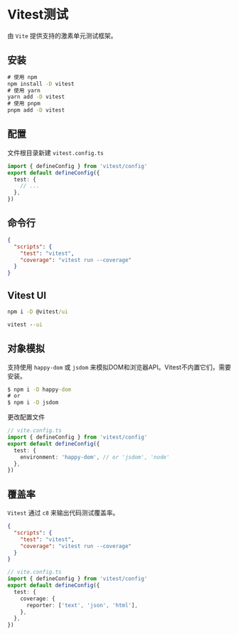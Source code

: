 # Vitest测试
由 `Vite` 提供支持的激素单元测试框架。
## 安装
```cmd
# 使用 npm
npm install -D vitest
# 使用 yarn
yarn add -D vitest
# 使用 pnpm
pnpm add -D vitest
```

## 配置
文件根目录新建 `vitest.config.ts`
```typescript
import { defineConfig } from 'vitest/config'
export default defineConfig({
  test: {
    // ...
  },
})

```

## 命令行
``` json
{
  "scripts": {
    "test": "vitest",
    "coverage": "vitest run --coverage"
  }
}

```

## Vitest UI
``` cmd
npm i -D @vitest/ui
```
``` cmd
vitest --ui
```

## 对象模拟
支持使用 `happy-dom` 或 `jsdom` 来模拟DOM和浏览器API。Vitest不内置它们，需要安装。
```cmd
$ npm i -D happy-dom
# or
$ npm i -D jsdom
```
更改配置文件
```typescript
// vite.config.ts
import { defineConfig } from 'vitest/config'
export default defineConfig({
  test: {
    environment: 'happy-dom', // or 'jsdom', 'node'
  },
})
```

## 覆盖率
`Vitest` 通过 `c8` 来输出代码测试覆盖率。
``` json
{
  "scripts": {
    "test": "vitest",
    "coverage": "vitest run --coverage"
  }
}

```
``` typescript
// vite.config.ts
import { defineConfig } from 'vitest/config'
export default defineConfig({
  test: {
    coverage: {
      reporter: ['text', 'json', 'html'],
    },
  },
})
```
